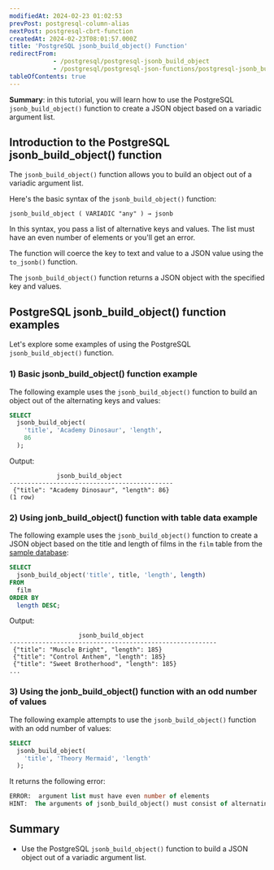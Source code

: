 ```yaml
---
modifiedAt: 2024-02-23 01:02:53
prevPost: postgresql-column-alias
nextPost: postgresql-cbrt-function
createdAt: 2024-02-23T08:01:57.000Z
title: 'PostgreSQL jsonb_build_object() Function'
redirectFrom:
            - /postgresql/postgresql-jsonb_build_object 
            - /postgresql/postgresql-json-functions/postgresql-jsonb_build_object
tableOfContents: true
---
```


**Summary**: in this tutorial, you will learn how to use the PostgreSQL `jsonb_build_object()` function to create a JSON object based on a variadic argument list.

## Introduction to the PostgreSQL jsonb_build_object() function

The `jsonb_build_object()` function allows you to build an object out of a variadic argument list.

Here's the basic syntax of the `jsonb_build_object()` function:

```
jsonb_build_object ( VARIADIC "any" ) → jsonb
```

In this syntax, you pass a list of alternative keys and values. The list must have an even number of elements or you'll get an error.

The function will coerce the key to text and value to a JSON value using the `to_jsonb()` function.

The `jsonb_build_object()` function returns a JSON object with the specified key and values.

## PostgreSQL jsonb_build_object() function examples

Let's explore some examples of using the PostgreSQL `jsonb_build_object()` function.

### 1) Basic jsonb_build_object() function example

The following example uses the `jsonb_build_object()` function to build an object out of the alternating keys and values:

```sql
SELECT
  jsonb_build_object(
    'title', 'Academy Dinosaur', 'length',
    86
  );
```

Output:

```
             jsonb_build_object
---------------------------------------------
 {"title": "Academy Dinosaur", "length": 86}
(1 row)
```

### 2) Using jonb_build_object() function with table data example

The following example uses the `jsonb_build_object()` function to create a JSON object based on the title and length of films in the `film` table from the [sample database](/postgresql/postgresql-getting-started/postgresql-sample-database):

```sql
SELECT
  jsonb_build_object('title', title, 'length', length)
FROM
  film
ORDER BY
  length DESC;
```

Output:

```
                   jsonb_build_object
---------------------------------------------------------
 {"title": "Muscle Bright", "length": 185}
 {"title": "Control Anthem", "length": 185}
 {"title": "Sweet Brotherhood", "length": 185}
...
```

### 3) Using the jonb_build_object() function with an odd number of values

The following example attempts to use the `jsonb_build_object()` function with an odd number of values:

```sql
SELECT
  jsonb_build_object(
    'title', 'Theory Mermaid', 'length'
  );
```

It returns the following error:

```sql
ERROR:  argument list must have even number of elements
HINT:  The arguments of jsonb_build_object() must consist of alternating keys and values.
```

## Summary

- Use the PostgreSQL `jsonb_build_object()` function to build a JSON object out of a variadic argument list.
